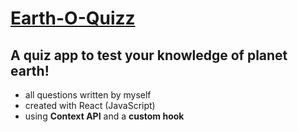 # [Earth-O-Quizz](https://marxtin.github.io/earth-o-quizz)

## A quiz app to test your knowledge of planet earth! 

- all questions written by myself
- created with React (JavaScript)
- using **Context API** and a **custom hook**
